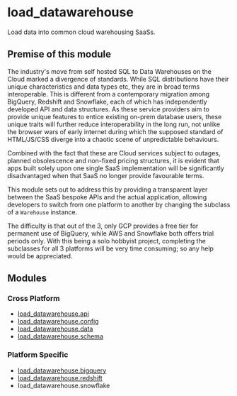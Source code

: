# load_datawarehouse
 Load data into common cloud warehousing SaaSs.

## Premise of this module
 The industry's move from self hosted SQL to Data Warehouses on the Cloud marked a divergence of standards. While SQL distributions have their unique characteristics and data types etc, they are in broad terms interoperable. This is different from a contemporary migration among BigQuery, Redshift and Snowflake, each of which has independently developed API and data structures. As these service providers aim to provide unique features to entice existing on-prem database users, these unique traits will further reduce interoperability in the long run, not unlike the browser wars of early internet during which the supposed standard of HTML/JS/CSS diverge into a chaotic scene of unpredictable behaviours.

 Combined with the fact that these are Cloud services subject to outages, planned obsolescence and non-fixed pricing structures, it is evident that apps built solely upon one single SaaS implementation will be significantly disadvantaged when that SaaS no longer provide favourable terms.

 This module sets out to address this by providing a transparent layer between the SaaS bespoke APIs and the actual application, allowing developers to switch from one platform to another by changing the subclass of a `Warehouse` instance.
 
 The difficulty is that out of the 3, only GCP provides a free tier for permanent use of BigQuery, while AWS and Snowflake both offers trial periods only. With this being a solo hobbyist project, completing the subclasses for all 3 platforms will be very time consuming; so any help would be appreciated.



## Modules
### Cross Platform
- [load_datawarehouse.api](./src/load_datawarehouse/api)
- [load_datawarehouse.config](./src/load_datawarehouse)
- [load_datawarehouse.data](./src/load_datawarehouse/data)
- [load_datawarehouse.schema](./src/load_datawarehouse)

### Platform Specific
- [load_datawarehouse.bigquery](./src/load_datawarehouse/bigquery)
- [load_datawarehouse.redshift](./src/load_datawarehouse/redshift)
- load_datawarehouse.snowflake

